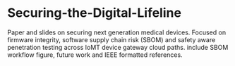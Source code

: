 # Securing-the-Digital-Lifeline
Paper and slides on securing next generation medical devices. Focused on firmware integrity, software supply chain risk (SBOM) and safety aware penetration testing across IoMT device gateway cloud paths. include SBOM workflow figure, future work and IEEE formatted references.
